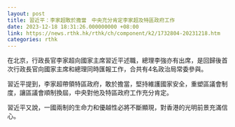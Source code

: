 ```yaml
---
layout: post
title: 習近平：李家超敢於擔當　中央充分肯定李家超及特區政府工作
date: 2023-12-18 18:31:26.000000000 +08:00
link: https://news.rthk.hk/rthk/ch/component/k2/1732804-20231218.htm
categories: rthk
---
```


在北京，行政長官李家超向國家主席習近平述職，總理李強亦有出席，是回歸後首次行政長官向國家主席和總理同時匯報工作，合共有4名政治局常委參與。

習近平提到，李家超帶領特區政府，敢於擔當，堅持維護國家安全，重塑區議會制度，讓區議會順制換屆，中央對他及特區政府工作充分肯定。

習近平又說，一國兩制的生命力和優越性必將不斷顯現，對香港的光明前景充滿信心。
